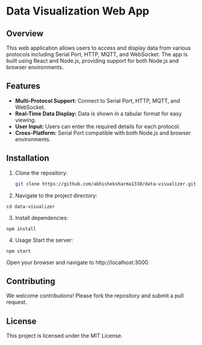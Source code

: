 # Data Visualization Web App

## Overview

This web application allows users to access and display data from various protocols including Serial Port, HTTP, MQTT, and WebSocket. The app is built using React and Node.js, providing support for both Node.js and browser environments.

## Features

- **Multi-Protocol Support:** Connect to Serial Port, HTTP, MQTT, and WebSocket.
- **Real-Time Data Display:** Data is shown in a tabular format for easy viewing.
- **User Input:** Users can enter the required details for each protocol.
- **Cross-Platform:** Serial Port compatible with both Node.js and browser environments.

## Installation

1. Clone the repository:

   ```bash
   git clone https://github.com/abhisheksharma1310/data-visualizer.git
   ```

2. Navigate to the project directory:

```
cd data-visualizer
```

3. Install dependencies:

```
npm install
```

4. Usage
   Start the server:

```
npm start
```

Open your browser and navigate to http://localhost:3000.

## Contributing

We welcome contributions! Please fork the repository and submit a pull request.

## License

This project is licensed under the MIT License.
